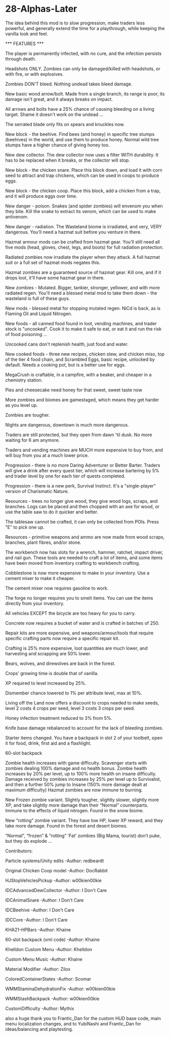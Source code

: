 # 28-Alphas-Later

The idea behind this mod is to slow progression, make traders less powerful, and generally extend the time for a playthrough, while keeping the vanilla look and feel.

*** FEATURES *** 

The player is permanently infected, with no cure, and the infection persists through death.

Headshots ONLY. Zombies can only be damaged/killed with headshots, or with fire, or with explosives.

Zombies DON'T bleed. Nothing undead takes bleed damage.

New basic wood arrow/bolt. Made from a single branch, its range is poor, its damage isn't great, and it always breaks on impact.

All arrows and bolts have a 25% chance of causing bleeding on a living target. Shame it doesn't work on the undead ...

The serrated blade only fits on spears and knuckles now.

New block - the beehive. Find bees (and honey) in specific tree stumps (beehives) in the world, and use them to produce honey. Normal wild tree stumps have a higher chance of giving honey too.

New dew collector. The dew collector now uses a filter WITH durability. It has to be replaced when it breaks, or the collector will stop.

New block - the chicken snare. Place this block down, and load it with corn seed to attract and trap chickens, which can be used in coops to produce eggs.

New block - the chicken coop. Place this block, add a chicken from a trap, and it will produce eggs over time.

New danger - poison. Snakes (and spider zombies)  will envenom you when they bite. Kill the snake to extract its venom, which can be used to  make antivenom.

New danger - radiation. The Wasteland biome is irradiated, and very, VERY dangerous. You'll need a hazmat suit before you venture in there.

Hazmat armour mods can be crafted from hazmat gear. You’ll still need all five mods (head, gloves, chest, legs, and boots) for full radiation protection.

Radiated zombies now irradiate the player when they attack. A full hazmat suit or a full set of hazmat mods negates this.

Hazmat zombies are a guaranteed source of hazmat gear. Kill one, and if it drops loot, it'll have some hazmat gear in there.

New zombies - Mutated. Bigger, tankier, stronger, yellower, and with more radiated regen. You'll need a blessed metal mod to take them down - the wasteland is full of these guys.

New mods - blessed metal for stopping mutated regen. NiCd is back, as is Flaming Oil and Liquid Nitrogen.

New foods - all canned food found in loot, vending machines, and trader stock is "uncooked". Cook it to make it safe to eat, or eat it and run the risk of food poisoning ...

Uncooked cans don't replenish health, just food and water.

New cooked foods - three new recipes, chicken stew, and chicken miso, top of the tier 4 food chain, and Scrambled Eggs, basic recipe, unlocked by default. Needs a cooking pot, but is a better use for eggs.

MegaCrush is craftable, in a campfire, with a beaker, and cheaper in a chemistry station.

Pies and cheesecake need honey for that sweet, sweet taste now

More zombies and biomes are gamestaged, which means they get harder as you level up.

Zombies are tougher.

Nights are dangerous, downtown is much more dangerous.

Traders are still protected, but they open from dawn 'til dusk. No more waiting for 6 am anymore.

Traders and vending machines are MUCH more expensive to buy from, and will buy from you at a much lower price.

Progression - there is no more Daring Adventurer or Better Barter. Traders will give a drink after every quest tier, which will increase bartering by 5% and trader level by one for each tier of quests completed.

Progression - there is a new perk, Survival Instinct. It's a "single-player" version of Charismatic Nature.

Resources - trees no longer give wood, they give wood logs, scraps, and branches. Logs can be placed and then chopped with an axe for wood, or use the table saw to do it quicker and better.

The tablesaw cannot be crafted, it can only be collected from POIs. Press "E" to pick one up.

Resources - primitive weapons and ammo are now made from wood scraps, branches, plant fibres, and/or stone.

The workbench now has slots for a wrench, hammer, ratchet, impact driver, and nail gun. These tools are needed to craft a lot of items, and some items have been moved from inventory crafting to workbench crafting.

Cobblestone is now more expensive to make in your inventory. Use a cement mixer to make it cheaper.

The cement mixer now requires gasoline to work.

The forge no longer requires you to smelt items. You can use the items directly from your inventory.

All vehicles EXCEPT the bicycle are too heavy for you to carry.

Concrete now requires a bucket of water and is crafted in batches of 250.

Repair kits are more expensive, and weapons/armour/tools that require specific crafting parts now require a specific repair kit.

Crafting is 25% more expensive, loot quantities are much lower, and harvesting and scrapping are 50% lower.

Bears, wolves, and direwolves are back in the forest.

Crops' growing time is double that of vanilla.

XP required to level increased by 25%.

Dismember chance lowered to 1% per attribute level, max at 10%.

Living off the Land now offers a discount to crops needed to make seeds, level 2 costs 4 crops per seed, level 3 costs 3 crops per seed.

Honey infection treatment reduced to 3% from 5%.

Knife base damage rebalanced to account for the lack of bleeding zombies.

Starter items changed. You have a backpack in slot 2 of your toolbelt, open it for food, drink, first aid and a flashlight.

60-slot backpack

Zombie health increases with game difficulty. Scavenger starts with zombies dealing 100% damage and no health bonus. Zombie health increases by 20% per level, up to 100% more health on insane difficulty. Damage received by zombies increases by 25% per level up to Survivalist, and then a further 50% jump to Insane (150% more damage dealt at maximum difficulty)
Hazmat zombies are now immune to burning.

New Frozen zombie variant. Slightly tougher, slightly slower, slightly more XP, and take slightly more damage than their “Normal” counterparts. Immune to the effects of liquid nitrogen. Found in the snow biome.

New “rotting” zombie variant. They have low HP, lower XP reward, and they take more damage. Found in the forest and desert biomes.

“Normal”, “frozen” & “rotting” ‘Fat’ zombies (Big Mama, tourist) don’t puke, but they do explode …



Contributors:

Particle systems/Unity edits 			-Author: redbeardt

Original Chicken Coop model 			-Author: DocRabbit

HJStopVehiclesPickup				-Author: w00kien00kie

IDCAdvancedDewCollector 			-Author: I Don't Care

IDCAnimalSnare					-Author: I Don't Care

IDCBeehive					-Author: I Don't Care

IDCCore						-Author: I Don't Care

KHA21-HPBars					-Author: Khaine

60-slot backpack (xml code)			-Author: Khaine

Khelldon Custom Menu 				-Author: Khelldon

Custom Menu Music				-Author: Khaine

Material Modifier 				-Author: Zilox

ColoredContainerStates				-Author: Scomar	

WMMStaminaDehydrationFix			-Author: w00kien00kie

WMMStashBackpack				-Author: w00kien00kie

CustomDifficulty				-Author: Mythix
						
also a huge thank you to Frantic_Dan for the custom HUD base code, main menu localization changes, and to YubiNashi and Frantic_Dan for ideas/balancing and playtesting.

 

